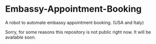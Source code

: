 # Embassy-Appointment-Booking
A robot to automate embassy appointment booking. (USA and Italy)

Sorry, for some reasons this repository is not public right now. It will be available soon.
